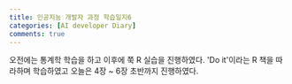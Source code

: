 ```yaml
---
title: 인공지능 개발자 과정 학습일지6
categories: [AI developer Diary]
comments: true
---
```


오전에는 통계학 학습을 하고 이후에 쭉 R 실습을 진행하였다. 'Do it'이라는 R 책을 따라하며 학습하였고 오늘은 4장 ~ 6장 초반까지 진행하였다.

